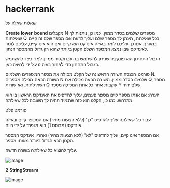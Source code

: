 # hackerrank
שאלות
שאלה על

**Create lower bound**
מקבלים N מספרים שלמים בסדר ממוין. כמו כן, ניתנות לך שאילתות Q. בכל שאילתה, תינתן לך מספר שלם ועליך לדעת אם מספר שלם זה קיים במערך. אם כן, עליכם לומר באיזה אינדקס הוא קיים ואם הוא אינו קיים, עליכם לומר לאינדקס שבו נמצא המספר השלם הקטן ביותר שהוא רק גדול מהמספר הנתון.

הגבול התחתון הוא פונקציה שניתן להשתמש בה עם וקטור ממוין. למד כיצד להשתמש בגבול התחתון כדי לפתור בעיה זו על ידי לחיצה כאן.

פורמט הכנסה
השורה הראשונה של הקלט מכילה את מספר המספרים השלמים N. השורה הבאה מכילה מספרים N שלמים בסדר ממוין. השורה הבאה מכילה את Q, מספר השאילתות. ואז שורות Q עוקבות אחר כל אחת המכילה מספר Y שלם יחיד.

הערה: אם אותו מספר קיים מספר פעמים, עליך להדפיס את האינדקס הראשון בו הוא מתרחש. כמו כן, הקלט הוא כזה שתמיד תהיה לך תשובה לכל שאילתה.

פורמט פלט

עבור כל שאילתה עליך להדפיס "כן" (ללא הצעות מחיר) אם המספר קיים ובאיזה אינדקס (מבוסס 1) הוא מופרד על ידי רווח.

אם המספר אינו קיים, עליך להדפיס "לא" (ללא הצעות מחיר) ואחריו אינדקס המספר הקטן הבא הגדול ביותר מאותו מספר.

עליך להוציא כל שאילתה בשורה חדשה.


![image](https://user-images.githubusercontent.com/73065095/121351649-acd42a00-c934-11eb-9f9e-c316217290ef.png)

**2**
**StringStream**


![image](https://user-images.githubusercontent.com/73065095/121352004-0e949400-c935-11eb-9293-13e84aa7fe89.png)
